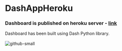# DashAppHeroku
### Dashboard is published on heroku server - [link](https://glacial-mountain-12383.herokuapp.com/)
Dashboard has been built using Dash Python library.
<br></br>
![github-small](https://user-images.githubusercontent.com/80923234/157628569-c1492ed7-7f32-45ef-879f-497f99649a2b.png)
